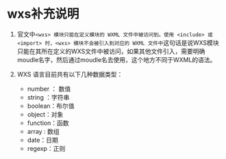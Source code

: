 # wxs补充说明

1. 官文中`<wxs> 模块只能在定义模块的 WXML 文件中被访问到。使用 <include> 或 <import> 时，<wxs> 模块不会被引入到对应的 WXML 文件中`这句话是说WXS模块只能在其所在定义的WXS文件中被访问，如果其他文件引入，需要明确moudle名字，然后通过moudle名去使用，这个地方不同于WXML的语法。

2. WXS 语言目前共有以下几种数据类型：
    - number ： 数值
    - string ：字符串
    - boolean：布尔值
    - object：对象
    - function：函数
    - array : 数组
    - date：日期
    - regexp：正则
